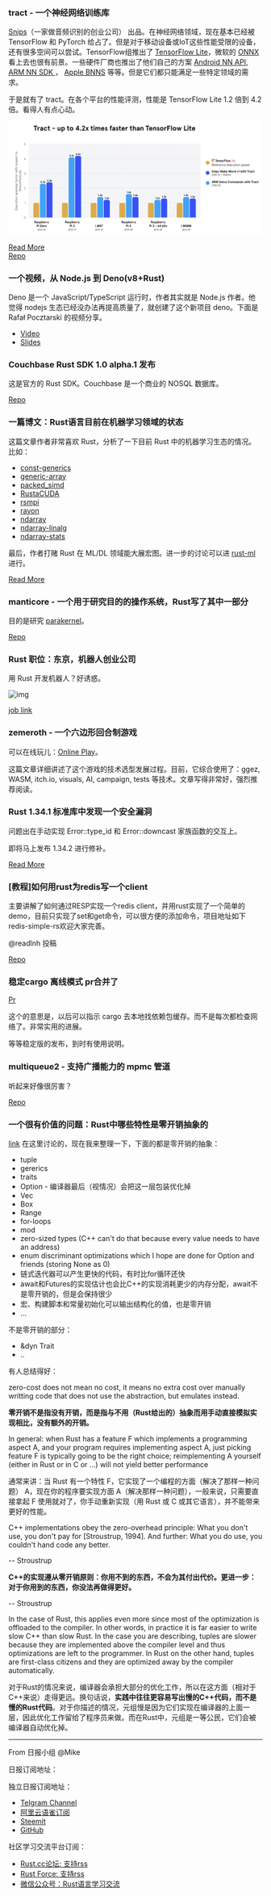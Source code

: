 ### tract - 一个神经网络训练库

[Snips](https://snips.ai/)（一家做音频识别的创业公司） 出品。在神经网络领域，现在基本已经被 TensorFlow 和 PyTorch 给占了。但是对于移动设备或IoT这些性能受限的设备，还有很多空间可以尝试。TensorFlow组推出了 [TensorFlow Lite](https://www.tensorflow.org/lite)，微软的 [ONNX](https://github.com/Microsoft/onnxruntime) 看上去也很有前景。一些硬件厂商也推出了他们自己的方案 [Android NN API](https://developer.android.com/ndk/guides/neuralnetworks), [ARM NN SDK ](https://developer.arm.com/ip-products/processors/machine-learning/arm-nn)， [Apple BNNS](https://developer.apple.com/documentation/accelerate/bnns) 等等。但是它们都只能满足一些特定领域的需求。

于是就有了 tract。在各个平台的性能评测，性能是 TensorFlow Lite 1.2 倍到 4.2 倍。看得人有点心动。

![img](https://raw.githubusercontent.com/daogangtang/picmaterials/master/1*vnfVZoMdcxFt00vkBtKPVA.png)


[Read More](https://medium.com/snips-ai/snips-open-sources-tract-cdc50f437ef2)  
[Repo](https://github.com/snipsco/tract)


### 一个视频，从 Node.js 到 Deno(v8+Rust)

Deno 是一个 JavaScript/TypeScript 运行时，作者其实就是 Node.js 作者。他觉得 nodejs 生态已经没办法再提高质量了，就创建了这个新项目 deno。下面是 Rafał Pocztarski 的视频分享。

- [Video](https://www.reddit.com/r/rust/comments/bo0zk0/rafa%C5%82_pocztarski_from_nodejs_to_deno/)
- [Slides](https://gitpitch.com/rsp/ntd/ntd#/)


### Couchbase Rust SDK 1.0 alpha.1 发布

这是官方的 Rust SDK。Couchbase 是一个商业的 NOSQL 数据库。

[Repo](https://github.com/couchbaselabs/couchbase-rs)


### 一篇博文：Rust语言目前在机器学习领域的状态

这篇文章作者非常喜欢 Rust，分析了一下目前 Rust 中的机器学习生态的情况。比如：

- [const-generics](https://github.com/rust-lang/rfcs/blob/master/text/2000-const-generics.md)
- [generic-array](https://crates.io/crates/generic-array)
- [packed_simd](https://github.com/rust-lang-nursery/packed_simd)
- [RustaCUDA](https://github.com/bheisler/RustaCUDA)
- [rsmpi](https://github.com/bsteinb/rsmpi)
- [rayon](https://github.com/rayon-rs/rayon)
- [ndarray](https://github.com/rust-ndarray/ndarray)
- [ndarray-linalg](https://crates.io/crates/ndarray-linalg)
- [ndarray-stats](https://crates.io/crates/ndarray-stats)

最后，作者打赌 Rust 在 ML/DL 领域能大展宏图。进一步的讨论可以进 [rust-ml](https://github.com/rust-ml) 进行。

[Read More](https://ehsanmkermani.com/2019/05/13/state-of-machine-learning-in-rust/)


### manticore - 一个用于研究目的的操作系统，Rust写了其中一部分

目的是研究 [parakernel](http://penberg.org/parakernel-hotos19.pdf)。

[Repo](https://github.com/manticoreos/manticore)

### Rust 职位：东京，机器人创业公司

用 Rust 开发机器人？好诱惑。

![img](https://user-images.githubusercontent.com/27893/57704364-53856800-7694-11e9-9c1c-5d69a7864868.png)

[job link](https://www.linkedin.com/jobs/cap/view/1162802661)


### zemeroth - 一个六边形回合制游戏

可以在线玩儿：[Online Play](https://ozkriff.itch.io/zemeroth)。

这篇文章详细讲述了这个游戏的技术选型发展过程。目前，它综合使用了：ggez, WASM, itch.io, visuals, AI, campaign, tests 等技术。文章写得非常好，强烈推荐阅读。

### Rust 1.34.1 标准库中发现一个安全漏洞

问题出在手动实现 Error::type_id 和 Error::downcast 家族函数的交互上。

即将马上发布 1.34.2 进行修补。

[Read More](https://blog.rust-lang.org/2019/05/13/Security-advisory.html)

### [教程]如何用rust为redis写一个client

主要讲解了如何通过RESP实现一个redis client，并用rust实现了一个简单的demo，目前只实现了set和get命令，可以很方便的添加命令，项目地址如下redis-simple-rs欢迎大家完善。

@readlnh 投稿 

[Repo](https://github.com/readlnh/redis-simple-rs)

### 稳定cargo 离线模式 pr合并了

[Pr](https://github.com/rust-lang/cargo/pull/6934)

这个的意思是，以后可以指示 cargo 去本地找依赖包缓存。而不是每次都检查网络了。非常实用的进展。

等等稳定版的发布，到时有使用说明。

### multiqueue2 - 支持广播能力的 mpmc 管道

听起来好像很厉害？

[Repo](https://github.com/abbychau/multiqueue)


### 一个很有价值的问题：Rust中哪些特性是零开销抽象的

[link](https://www.reddit.com/r/rust/comments/bo13qq/what_specifically_are_all_the_zerocost/) 在这里讨论的，现在我来整理一下，下面的都是零开销的抽象：

- tuple
- gererics
- traits
- Option - 编译器最后（视情况）会把这一层包装优化掉
- Vec
- Box
- Range
- for-loops
- mod
- zero-sized types (C++ can't do that because every value needs to have an address)
- enum discriminant optimizations which I hope are done for Option<NonZeroI8> and friends (storing None as 0)
- 链式迭代器可以产生更快的代码，有时比for循环还快
- await和Futures的实现估计也会比C++的实现消耗更少的内存分配，await不是零开销的，但是会保持很少
- 宏、构建脚本和常量初始化可以输出结构化的值，也是零开销
- ...


不是零开销的部分：

- &dyn Trait
- ..



有人总结得好：

zero-cost does not mean no cost, it means no extra cost over manually writting code that does not use the abstraction, but emulates instead.

**零开销不是指没有开销，而是指与不用（Rust给出的）抽象而用手动直接模拟实现相比，没有额外的开销。**

In general: when Rust has a feature F which implements a programming aspect A, and your program requires implementing aspect A, just picking feature F is typically going to be the right choice; reimplementing A yourself (either in Rust or in C or ...) will not yield better performance

通常来讲：当 Rust 有一个特性 F，它实现了一个编程的方面（解决了那样一种问题） A，现在你的程序要实现方面 A（解决那样一种问题），一般来说，只需要直接拿起 F 使用就对了，你手动重新实现（用 Rust 或 C 或其它语言），并不能带来更好的性能。

C++ implementations obey the zero-overhead principle: What you don't use, you don't pay for [Stroustrup, 1994]. And further: What you do use, you couldn't hand code any better.

-- Stroustrup

**C++的实现遵从零开销原则：你用不到的东西，不会为其付出代价。更进一步：对于你用到的东西，你没法再做得更好。**

-- Stroustrup

In the case of Rust, this applies even more since most of the optimization is offloaded to the compiler. In other words, in practice it is far easier to write slow C++ than slow Rust. In the case you are describing, tuples are slower because they are implemented above the compiler level and thus optimizations are left to the programmer. In Rust on the other hand, tuples are first-class citizens and they are optimized away by the compiler automatically.

对于Rust的情况来说，编译器会承担大部分的优化工作，所以在这方面（相对于C++来说）走得更远。换句话说，**实践中往往更容易写出慢的C++代码，而不是慢的Rust代码**。对于你描述的情况，元组慢是因为它们实现在编译器的上面一层，因此优化工作留给了程序员来做。而在Rust中，元组是一等公民，它们会被编译器自动优化掉。


---

From 日报小组 @Mike

日报订阅地址：

独立日报订阅地址：
- [Telgram Channel](https://t.me/rust_daily_news )
- [阿里云语雀订阅](https://www.yuque.com/chaosbot/rustnews)
- [Steemit](https://steemit.com/@blackanger)
- [GitHub](https://github.com/RustStudy/rust_daily_news)

社区学习交流平台订阅：
- [Rust.cc论坛: 支持rss](https://rust.cc)
- [Rust Force: 支持rss](https://rustforce.net/)
- [微信公众号：Rust语言学习交流](https://rust.cc/article?id=ed7c9379-d681-47cb-9532-0db97d883f62)
